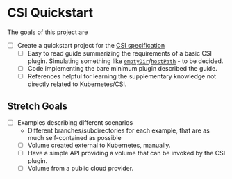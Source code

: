 # CSI Quickstart

The goals of this project are

- [ ] Create a quickstart project for the [CSI specification](https://github.com/container-storage-interface/spec/blob/master/spec.md)
    - [ ] Easy to read guide summarizing the requirements of a basic CSI plugin. Simulating something like [`emptyDir`](https://kubernetes.io/docs/concepts/storage/volumes/#emptydir)/[`hostPath`](https://kubernetes.io/docs/concepts/storage/volumes/#hostpath) - to be decided.
    - [ ] Code implementing the bare minimum plugin described the guide.
    - [ ] References helpful for learning the supplementary knowledge not directly related to Kubernetes/CSI.

## Stretch Goals
- [ ] Examples describing different scenarios
    - Different branches/subdirectories for each example, that are as much self-contained as possible
    - [ ] Volume created external to Kubernetes, manually.
    - [ ] Have a simple API providing a volume that can be invoked by the CSI plugin.
    - [ ] Volume from a public cloud provider.

